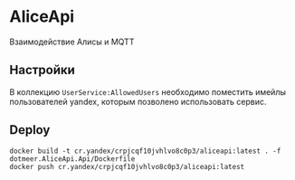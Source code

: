 # AliceApi
Взаимодействие Алисы и MQTT

## Настройки
В коллекцию `UserService:AllowedUsers` необходимо поместить имейлы пользователей yandex, которым позволено использовать сервис.

## Deploy
`docker build -t cr.yandex/crpjcqf10jvhlvo8c0p3/aliceapi:latest . -f dotmeer.AliceApi.Api/Dockerfile`   
`docker push cr.yandex/crpjcqf10jvhlvo8c0p3/aliceapi:latest`